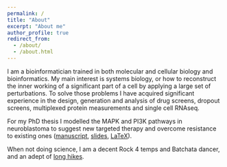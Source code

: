 ```yaml
---
permalink: /
title: "About"
excerpt: "About me"
author_profile: true
redirect_from: 
  - /about/
  - /about.html
---
```


I am a bioinformatician trained in both molecular and cellular biology and bioinformatics.
My main interest is systems biology, or how to reconstruct the inner working of a significant part of a cell by applying a large set of perturbations.
To solve those problems I have acquired significant experience in the design, generation and analysis of drug screens, dropout screens, multiplexed protein measurements and single cell RNAseq.

For my PhD thesis I modelled the MAPK and PI3K pathways in neuroblastoma to suggest new targeted therapy and overcome resistance to existing ones (<a href="files/Dorel_PhD_thesis.pdf">manuscript</a>, <a href="files/Dorel_PhD_defense.pdf">slides</a>, <a href=https://github.com/MathurinD/PhDThesis>LaTeX</a>).

When not doing science, I am a decent Rock 4 temps and Batchata dancer, and an adept of <a href="hiking">long hikes</a>.

<!--
Section
=====

Subsection
-----
-->

